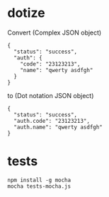 dotize
======

Convert (Complex JSON object)

    {
      "status": "success",
      "auth": {
        "code": "23123213",
        "name": "qwerty asdfgh"
      }
    }

to (Dot notation JSON object)

    {
      "status": "success",
      "auth.code": "23123213",
      "auth.name": "qwerty asdfgh"
    }

tests
=====

    npm install -g mocha
    mocha tests-mocha.js